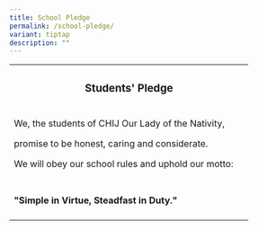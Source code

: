 ```yaml
---
title: School Pledge
permalink: /school-pledge/
variant: tiptap
description: ""
---
```

<p></p>
<table style="minWidth: 50px">
<colgroup>
<col>
<col>
</colgroup>
<tbody>
<tr>
<th rowspan="1" colspan="2">
<h3>Students' Pledge</h3>
</th>
</tr>
<tr>
<td rowspan="1" colspan="2">
<p>We, the students of CHIJ Our Lady of the Nativity,&nbsp;&nbsp;&nbsp;&nbsp;&nbsp;&nbsp;&nbsp;&nbsp;</p>
<p>promise to be honest, caring and considerate.&nbsp;&nbsp;&nbsp;&nbsp;&nbsp;&nbsp;&nbsp;&nbsp;&nbsp;&nbsp;&nbsp;&nbsp;&nbsp;&nbsp;</p>
<p>We will obey our school rules and uphold our motto:</p>
</td>
</tr>
<tr>
<td rowspan="1" colspan="2">
<h4><strong>"Simple in Virtue, Steadfast in Duty."</strong></h4>
</td>
</tr>
</tbody>
</table>
<p></p>